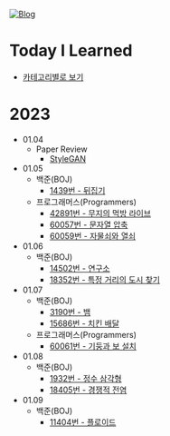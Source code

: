 [![Blog](https://img.shields.io/badge/Blog-jjjuuuun.github.io-green.svg)](https://jjjuuuun.github.io/)

# Today I Learned
- [카테고리별로 보기](https://github.com/jjjuuuun/jjjuuuun.github.io)

# 2023
- 01.04
    - Paper Review
        - [StyleGAN](https://github.com/jjjuuuun/jjjuuuun.github.io/blob/master/_posts/2023-01-04-StyleGAN.md)
- 01.05
    - 백준(BOJ)
        - [1439번 - 뒤집기](https://github.com/jjjuuuun/jjjuuuun.github.io/blob/master/_posts/2023-01-05-BOJ-1439.md)
    - 프로그래머스(Programmers)
        - [42891번 - 무지의 먹방 라이브](https://github.com/jjjuuuun/jjjuuuun.github.io/blob/master/_posts/2023-01-05-Programmers-42891.md)
        - [60057번 - 문자열 압축](https://github.com/jjjuuuun/jjjuuuun.github.io/blob/master/_posts/2023-01-05-Programmers-60057.md)
        - [60059번 - 자물쇠와 열쇠](https://github.com/jjjuuuun/jjjuuuun.github.io/blob/master/_posts/2023-01-05-Programmers-60059.md)
- 01.06
    - 백준(BOJ)
        - [14502번 - 연구소](https://github.com/jjjuuuun/jjjuuuun.github.io/blob/master/_posts/2023-01-06-BOJ-14502.md)
        - [18352번 - 특정 거리의 도시 찾기](https://github.com/jjjuuuun/jjjuuuun.github.io/blob/master/_posts/2023-01-06-BOJ-18352.md)
- 01.07
    - 백준(BOJ)
        - [3190번 - 뱀](https://github.com/jjjuuuun/jjjuuuun.github.io/blob/master/_posts/2023-01-07-BOJ-3190.md)
        - [15686번 - 치킨 배달](https://github.com/jjjuuuun/jjjuuuun.github.io/blob/master/_posts/2023-01-07-BOJ-15686.md)
    - 프로그래머스(Programmers)
        - [60061번 - 기둥과 보 설치](https://github.com/jjjuuuun/jjjuuuun.github.io/blob/master/_posts/2023-01-07-Programmers-60061.md)
- 01.08
    - 백준(BOJ)
        - [1932번 - 정수 삼각형](https://github.com/jjjuuuun/jjjuuuun.github.io/blob/master/_posts/2023-01-08-BOJ-1932.md)
        - [18405번 - 경쟁적 전염](https://github.com/jjjuuuun/jjjuuuun.github.io/blob/master/_posts/2023-01-08-BOJ-18405.md)
- 01.09
    - 백준(BOJ)
        - [11404번 - 플로이드](https://github.com/jjjuuuun/jjjuuuun.github.io/blob/master/_posts/2023-01-09-BOJ-11404.md)